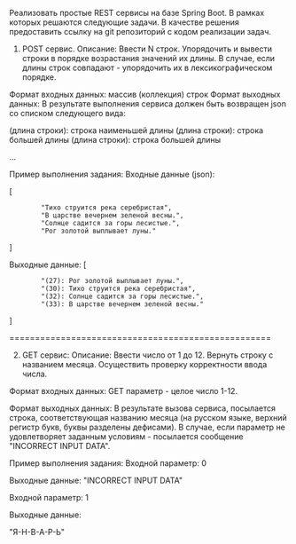 Реализовать простые REST сервисы на базе Spring Boot. В рамках которых решаются следующие задачи.
В качестве решения предоставить ссылку на git репозиторий с кодом реализации задач.

1) POST сервис.
Описание: Ввести N строк. Упорядочить и вывести строки в порядке возрастания значений их длины. В случае, если длины строк совпадают - упорядочить их в лексикографическом порядке.

Формат входных данных: массив (коллекция) строк
Формат выходных данных: В результате выполнения сервиса должен быть возвращен json со списком следующего вида:

 
(длина строки): строка наименьшей длины
(длина строки): строка большей длины
(длина строки): строка большей длины

...

Пример выполнения задания:
Входные данные (json):

[

            "Тихо струится река серебристая",
            "В царстве вечернем зеленой весны.",
            "Солнце садится за горы лесистые.",
            "Рог золотой выплывает луны."
            
]

Выходные данные:
[

            "(27): Рог золотой выплывает луны.",
            "(30): Тихо струится река серебристая",
            "(32): Солнце садится за горы лесистые.",
            "(33): В царстве вечернем зеленой весны."
            
]

 

===================================================

2) GET сервис:
Описание: Ввести число от 1 до 12. Вернуть строку с названием месяца.
Осуществить проверку корректности ввода числа.

Формат входных данных: GET параметр - целое число 1-12.

Формат выходных данных: В результате вызова сервиса, посылается строка, соответствующая названию месяца (на русском языке, верхний регистр букв, буквы разделены дефисами).
В случае, если параметр не удовлетворяет заданным условиям - посылается сообщение "INCORRECT INPUT DATA".

Пример выполнения задания:
Входной параметр:
0

Выходные данные:
"INCORRECT INPUT DATA"
 
Входной параметр:
1

Выходные данные:

"Я-Н-В-А-Р-Ь"